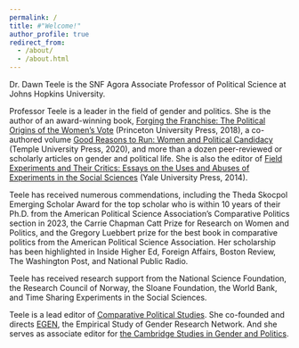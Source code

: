 ```yaml
---
permalink: /
title: #"Welcome!"
author_profile: true
redirect_from: 
  - /about/
  - /about.html
---
```


Dr. Dawn Teele is the SNF Agora Associate Professor of Political Science at Johns Hopkins University. 

Professor Teele is a leader in the field of gender and politics. She is the author of an award-winning book, [Forging the Franchise: The Political Origins of the Women’s Vote](https://press.princeton.edu/books/hardcover/9780691180267/forging-the-franchise) (Princeton University Press, 2018), a co-authored volume [Good Reasons to Run: Women and Political Candidacy](https://www.amazon.com/Good-Reasons-Run-Political-Candidacy/dp/1439919550) (Temple University Press, 2020), and more than a dozen peer-reviewed or scholarly articles on gender and political life. She is also the editor of [Field Experiments and Their Critics: Essays on the Uses and Abuses of Experiments in the Social Sciences](https://www.amazon.com/Field-Experiments-Their-Critics-Experimentation/dp/030016940X) (Yale University Press, 2014).

Teele has received numerous commendations, including the Theda Skocpol Emerging Scholar Award for the top scholar who is within 10 years of their Ph.D. from the American Political Science Association’s Comparative Politics section in 2023, the Carrie Chapman Catt Prize for Research on Women and Politics, and the Gregory Luebbert prize for the best book in comparative politics from the American Political Science Association. Her scholarship has been highlighted in Inside Higher Ed, Foreign Affairs, Boston Review, The Washington Post, and National Public Radio. 

Teele has received research support from the National Science Foundation, the Research Council of Norway, the Sloane Foundation, the World Bank, and Time Sharing Experiments in the Social Sciences. 

Teele is a lead editor of [Comparative Political Studies](https://journals.sagepub.com/home/cps). She co-founded and directs [EGEN](http://www.egenpolisci.org/), the Empirical Study of Gender Research Network. And she serves as associate editor for [the Cambridge Studies in Gender and Politics](https://www.cambridge.org/core/series/cambridge-studies-in-gender-and-politics/3F1CE6BE0E125F59DA8D2DBF736B400B).

